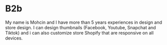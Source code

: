 # B2b
My name is Mohcin and I have more than 5 years experiences in design and store design. I can design thumbnails (Facebook, Youtube, Snapchat and Tiktok) and i can also customize store Shopify that are responsive on all devices. 
